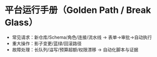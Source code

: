 # 平台运行手册（Golden Path / Break Glass）

- 常见请求：新仓库/Schema/角色/连接/流水线 → 表单→审批→自动执行
- 重大操作：影子变更/蓝绿/回滚路径
- 故障处理：长队列/溢写/预算超额/权限漂移 → 自动化脚本与证据
